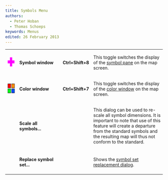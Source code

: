 ```yaml
---
title: Symbols Menu
authors:
  - Peter Hoban
  - Thomas Schoeps
keywords: Menus
edited: 26 February 2013
---
```


<table><tr><td width="40"><img class="small" src="../mapper-images/symbols.png" width="32" height="32" border="0" alt="" /></td><td width="160"><h4>Symbol window</h4></td><td width="10"><h4>Ctrl+Shift+8</h4></td><td width="300">
<p>This toggle switches the display of the <a href="symbol_dock_widget.md">symbol pane</a> on the map screen.</p>
</td></tr>

<tr><td><img class="small" src="../mapper-images/colors.png" width="32" height="32" border="0" alt="" /></td><td><h4>Color window</h4></td><td><h4>Ctrl+Shift+7</h4></td><td>
<p>This toggle switches the display of the <a href="color_dock_widget.md">color window</a> on the map screen.</p>
</td></tr>

<tr><td></td><td><h4>Scale all symbols...</h4></td><td><h4> </h4></td><td>
<p>This dialog can be used to re-scale all symbol dimensions. It is important to note that use of this feature will create a departure from the standard symbols and the resulting map will thus not conform to the standard.</p>
</td></tr>

<tr><td></td><td><h4>Replace symbol set...</h4></td><td><h4> </h4></td><td>
<p>Shows the <a href="symbol_replace_dialog.md">symbol set replacement dialog</a>.</p>
</td></tr>

</table>

